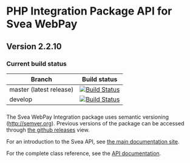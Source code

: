 # PHP Integration Package API for Svea WebPay

## Version 2.2.10

### Current build status
| Branch                            | Build status                               |
|---------------------------------- |------------------------------------------- |
| master (latest release)           | [![Build Status](https://travis-ci.org/sveawebpay/php-integration.png?branch=master)](https://travis-ci.org/sveawebpay/php-integration) |
| develop                           | [![Build Status](https://travis-ci.org/sveawebpay/php-integration.png?branch=develop)](https://travis-ci.org/sveawebpay/php-integration) |

###
The Svea WebPay Integration package uses semantic versioning (http://semver.org). Previous versions of the package can be accessed through <a href="http://github.com/sveawebpay/php-integration/releases" target="_blank">the github releases</a> view.

For an introduction to the Svea API, see <a href="http://sveawebpay.github.io/php-integration/" target="_blank">the main documentation site</a>.

For the complete class reference, see the <a href="http://sveawebpay.github.io/php-integration/api/index.html" target="_blank">API documentation</a>.
